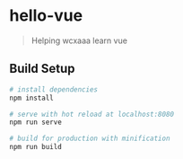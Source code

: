 # hello-vue
> Helping wcxaaa learn vue

## Build Setup

``` bash
# install dependencies
npm install

# serve with hot reload at localhost:8080
npm run serve

# build for production with minification
npm run build
```

